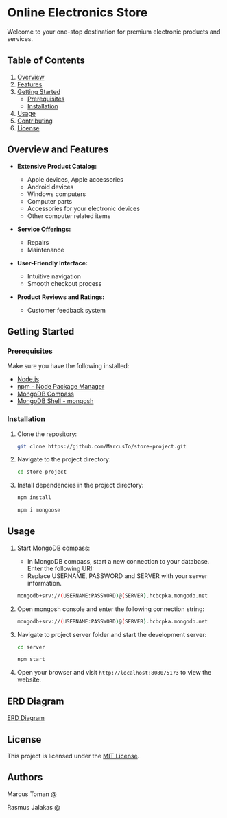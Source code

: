 
# Online Electronics Store

Welcome to your one-stop destination for premium electronic products and services.

## Table of Contents

1. [Overview](#overview)
2. [Features](#features)
3. [Getting Started](#getting-started)
    - [Prerequisites](#prerequisites)
    - [Installation](#installation)
4. [Usage](#usage)
5. [Contributing](#contributing)
6. [License](#license)

## Overview and Features

- **Extensive Product Catalog:**
  - Apple devices, Apple accessories 
  - Android devices
  - Windows computers
  - Computer parts
  - Accessories for your electronic devices
  - Other computer related items

- **Service Offerings:**
  - Repairs
  - Maintenance

- **User-Friendly Interface:**
  - Intuitive navigation
  - Smooth checkout process

- **Product Reviews and Ratings:**
  - Customer feedback system

## Getting Started

### Prerequisites

Make sure you have the following installed:

- [Node.js](https://nodejs.org/)
- [npm - Node Package Manager](https://www.npmjs.com/) 
- [MongoDB Compass](https://www.mongodb.com/products/tools/compass)
- [MongoDB Shell - mongosh](https://www.mongodb.com/docs/mongodb-shell/)

### Installation

1. Clone the repository:

    ```bash
    git clone https://github.com/MarcusTo/store-project.git
    ```

2. Navigate to the project directory:

    ```bash
    cd store-project
    ```

3. Install dependencies in the project directory:

    ```bash
    npm install
    ```

    ```bash
    npm i mongoose
    ```

## Usage

1. Start MongoDB compass:
   - In MongoDB compass, start a new connection to your database. Enter the following URI:
   - Replace USERNAME, PASSWORD and SERVER with your server information.

    ```bash
    mongodb+srv://(USERNAME:PASSWORD)@(SERVER).hcbcpka.mongodb.net
    ```
    
2. Open mongosh console and enter the following connection string: 

    ```bash
    mongodb+srv://(USERNAME:PASSWORD)@(SERVER).hcbcpka.mongodb.net
    ```
    
3. Navigate to project server folder and start the development server:

     ```bash
    cd server
    ```
    
    ```bash
    npm start
    ```

4. Open your browser and visit `http://localhost:8080/5173` to view the website.
## ERD Diagram

[ERD Diagram](https://lucid.app/lucidchart/94fc75a8-376e-4b6c-a7e4-be09b4ad5262/edit?beaconFlowId=C1E2FAEE5B2DC0FF&page=0_0&invitationId=inv_906ba416-a3d9-43cf-a15e-069f24c32c5a#)


## License

This project is licensed under the [MIT License](LICENSE).

## Authors

Marcus Toman
[@](https://github.com/MarcusTo)

Rasmus Jalakas
[@](https://github.com/RasssJ)
